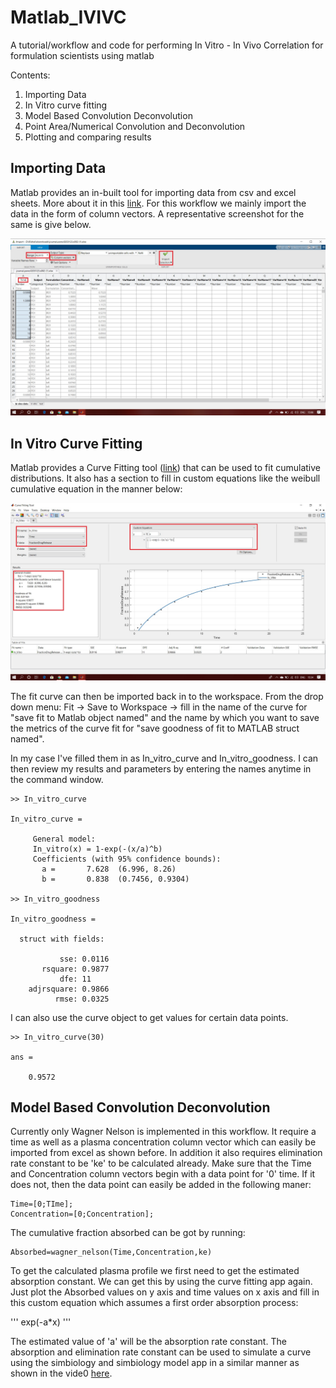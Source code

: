 # Matlab_IVIVC
A tutorial/workflow and code for performing In Vitro - In Vivo Correlation for formulation scientists using matlab

Contents:
1) Importing Data
2) In Vitro curve fitting
3) Model Based Convolution Deconvolution 
4) Point Area/Numerical Convolution and Deconvolution
5) Plotting and comparing results

## Importing Data

Matlab provides an in-built tool for importing data from csv and excel sheets. More about it in this [link](https://in.mathworks.com/help/matlab/ref/importtool.html). 
For this workflow we mainly import the data in the form of column vectors. A representative screenshot for the same is give below.

![alt text](https://github.com/RishalAggarwal/Matlab_IVIVC/blob/master/images/import_data.jpg)

## In Vitro Curve Fitting

Matlab provides a Curve Fitting tool ([link](https://in.mathworks.com/help/curvefit/curve-fitting.html)) that can be used to fit cumulative distributions. It also has a section to fill in custom equations like the weibull cumulative equation in the manner below:

![alt text](https://github.com/RishalAggarwal/Matlab_IVIVC/blob/master/images/in_vitro.jpg)

The fit curve can then be imported back in to the workspace. From the drop down menu: Fit -> Save to Workspace -> fill in the name of the curve for "save fit to Matlab object named" and the name by which you want to save the metrics of the curve fit for "save goodness of fit to MATLAB struct named". 

In my case I've filled them in as In_vitro_curve and In_vitro_goodness. I can then review my results and parameters by entering the names anytime in the command window.

```
>> In_vitro_curve

In_vitro_curve = 

     General model:
     In_vitro(x) = 1-exp(-(x/a)^b)
     Coefficients (with 95% confidence bounds):
       a =       7.628  (6.996, 8.26)
       b =       0.838  (0.7456, 0.9304)

>> In_vitro_goodness

In_vitro_goodness = 

  struct with fields:

           sse: 0.0116
       rsquare: 0.9877
           dfe: 11
    adjrsquare: 0.9866
          rmse: 0.0325
```
I can also use the curve object to get values for certain data points.

```
>> In_vitro_curve(30)

ans =

    0.9572 
```

##  Model Based Convolution Deconvolution 

Currently only Wagner Nelson is implemented in this workflow. It require a time as well as a plasma concentration column vector which can easily be imported from excel as shown before. In addition it also requires elimination rate constant to be 'ke' to be calculated already. Make sure that the Time and Concentration column vectors begin with a data point for '0' time. If it does not, then the data point can easily be added in the following maner:

```
Time=[0;TIme];
Concentration=[0;Concentration];
```

The cumulative fraction absorbed can be got by running:

``` 
Absorbed=wagner_nelson(Time,Concentration,ke)
```

To get the calculated plasma profile we first need to get the estimated absorption constant. We can get this by using the curve fitting app again. Just plot the Absorbed values on y axis and time values on x axis and fill in this custom equation which assumes a first order absorption process:

'''
exp(-a*x)
'''

The estimated value of 'a' will be the absorption rate constant. The absorption and elimination rate constant can be used to simulate a curve using the simbiology and simbiology model app in a similar manner as shown in the vide0 [here](https://www.mathworks.com/videos/simulating-a-model-in-simbiology-117245.html).

